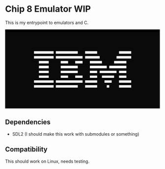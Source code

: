 # Chip 8 Emulator WIP

This is my entrypoint to emulators and C. 

![IBM Test Rom](img/ibm.png)

## Dependencies

- SDL2 (I should make this work with submodules or something)

## Compatibility

This should work on Linux, needs testing.